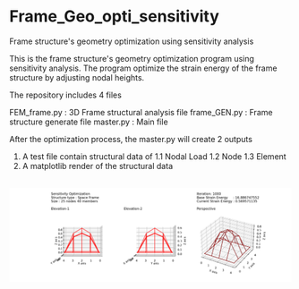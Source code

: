 # Frame_Geo_opti_sensitivity
Frame structure's geometry optimization using sensitivity analysis

This is the frame structure's geometry optimization program  using sensitivity analysis. The program optimize the strain energy of the frame structure by adjusting nodal heights.

The repository includes 4 files

FEM_frame.py : 3D Frame structural analysis file
frame_GEN.py : Frame structure generate file
master.py : Main file


After the optimization process, the master.py will create 2 outputs
1. A test file contain structural data of 
  1.1 Nodal Load
  1.2 Node
  1.3 Element
2. A matplotlib render of the structural data
<br>
<img src="Sensitivity_Optimization_Solution.png">
<br/>

